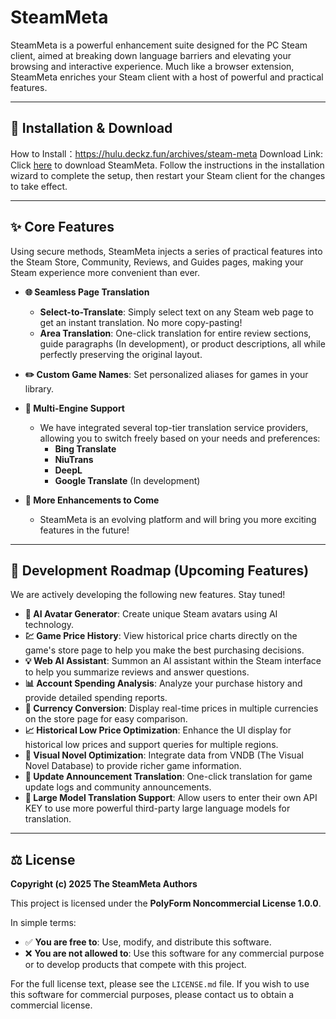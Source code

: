 # SteamMeta

SteamMeta is a powerful enhancement suite designed for the PC Steam client, aimed at breaking down language barriers and elevating your browsing and interactive experience.
Much like a browser extension, SteamMeta enriches your Steam client with a host of powerful and practical features.

---

## 🚀 Installation & Download

How to Install：https://hulu.deckz.fun/archives/steam-meta
Download Link: Click [here](https://dl.g.deckz.fun/meta/0.0.8/meta-amd64-installer.exe) to download SteamMeta.
Follow the instructions in the installation wizard to complete the setup, then restart your Steam client for the changes to take effect.

---

## ✨ Core Features

Using secure methods, SteamMeta injects a series of practical features into the Steam Store, Community, Reviews, and Guides pages, making your Steam experience more convenient than ever.

*   **🌐 Seamless Page Translation**
    *   **Select-to-Translate**: Simply select text on any Steam web page to get an instant translation. No more copy-pasting!
    *   **Area Translation**: One-click translation for entire review sections, guide paragraphs (In development), or product descriptions, all while perfectly preserving the original layout.

*   **✏️ Custom Game Names**: Set personalized aliases for games in your library.

*   **🧠 Multi-Engine Support**
    *   We have integrated several top-tier translation service providers, allowing you to switch freely based on your needs and preferences:
        *   **Bing Translate**
        *   **NiuTrans**
        *   **DeepL**
        *   **Google Translate** (In development)

*   **🎨 More Enhancements to Come**
    *   SteamMeta is an evolving platform and will bring you more exciting features in the future!

---

## 🚀 Development Roadmap (Upcoming Features)

We are actively developing the following new features. Stay tuned!

*   **🤖 AI Avatar Generator**: Create unique Steam avatars using AI technology.
*   **💹 Game Price History**: View historical price charts directly on the game's store page to help you make the best purchasing decisions.
*   **💡 Web AI Assistant**: Summon an AI assistant within the Steam interface to help you summarize reviews and answer questions.
*   **📊 Account Spending Analysis**: Analyze your purchase history and provide detailed spending reports.
*   **💱 Currency Conversion**: Display real-time prices in multiple currencies on the store page for easy comparison.
*   **📈 Historical Low Price Optimization**: Enhance the UI display for historical low prices and support queries for multiple regions.
*   **📖 Visual Novel Optimization**: Integrate data from VNDB (The Visual Novel Database) to provide richer game information.
*   **📢 Update Announcement Translation**: One-click translation for game update logs and community announcements.
*   **🧠 Large Model Translation Support**: Allow users to enter their own API KEY to use more powerful third-party large language models for translation.

---

## ⚖️ License

**Copyright (c) 2025 The SteamMeta Authors**

This project is licensed under the **PolyForm Noncommercial License 1.0.0**.

In simple terms:
*   ✅ **You are free to**: Use, modify, and distribute this software.
*   ❌ **You are not allowed to**: Use this software for any commercial purpose or to develop products that compete with this project.

For the full license text, please see the `LICENSE.md` file. If you wish to use this software for commercial purposes, please contact us to obtain a commercial license.
